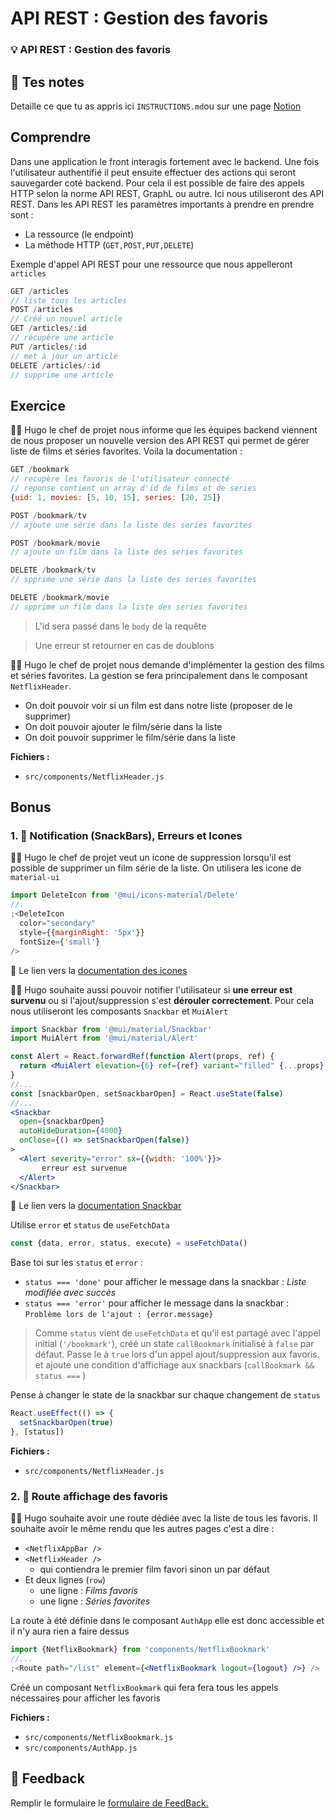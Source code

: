 # API REST : Gestion des favoris

### 💡 API REST : Gestion des favoris

## 📝 Tes notes

Detaille ce que tu as appris ici
`INSTRUCTIONS.md`ou sur une page [Notion](https://go.mikecodeur.com/course-notes-template)

## Comprendre

Dans une application le front interagis fortement avec le backend. Une fois
l'utilisateur authentifié il peut ensuite effectuer des actions qui seront
sauvegarder coté backend. Pour cela il est possible de faire des appels HTTP
selon la norme API REST, GraphL ou autre. Ici nous utiliseront des API REST.
Dans les API REST les paramètres importants à prendre en prendre sont :

- La ressource (le endpoint)
- La méthode HTTP (`GET,POST,PUT,DELETE`)

Exemple d'appel API REST pour une ressource que nous appelleront `articles`

```jsx
GET /articles
// liste tous les articles
POST /articles
// Créé un nouvel article
GET /articles/:id
// récupère une article
PUT /articles/:id
// met à jour un article
DELETE /articles/:id
// supprime une article
```

## Exercice

👨‍✈️ Hugo le chef de projet nous informe que les équipes backend viennent de nous
proposer un nouvelle version des API REST qui permet de gérer liste de films et
séries favorites. Voila la documentation :

```jsx
GET /bookmark
// recupère les favoris de l'utilisateur connecté
// reponse contient un array d'id de films et de series
{uid: 1, movies: [5, 10, 15], series: [20, 25]}

POST /bookmark/tv
// ajoute une série dans la liste des series favorites

POST /bookmark/movie
// ajoute un film dans la liste des series favorites

DELETE /bookmark/tv
// spprime une série dans la liste des series favorites

DELETE /bookmark/movie
// spprime un film dans la liste des series favorites
```

> L'id sera passé dans le `body` de la requête

> Une erreur st retourner en cas de doublons

👨‍✈️ Hugo le chef de projet nous demande d'implémenter la gestion des films et
séries favorites. La gestion se fera principalement dans le composant
`NetflixHeader`.

- On doit pouvoir voir si un film est dans notre liste (proposer de le
  supprimer)
- On doit pouvoir ajouter le film/série dans la liste
- On doit pouvoir supprimer le film/série dans la liste

**Fichiers :**

- `src/components/NetflixHeader.js`

## Bonus

### 1. 🚀 Notification (SnackBars), Erreurs et Icones

👨‍✈️ Hugo le chef de projet veut un icone de suppression lorsqu'il est possible de
supprimer un film série de la liste. On utilisera les icone de `material-ui`

```jsx
import DeleteIcon from '@mui/icons-material/Delete'
//.
;<DeleteIcon
  color="secondary"
  style={{marginRight: '5px'}}
  fontSize={'small'}
/>
```

📑 Le lien vers la
[documentation des icones](https://mui.com/components/material-icons/)

👨‍✈️ Hugo souhaite aussi pouvoir notifier l'utilisateur si **une erreur est
survenu** ou si l'ajout/suppression s'est **dérouler correctement**. Pour cela
nous utiliseront les composants `Snackbar` et `MuiAlert`

```jsx
import Snackbar from '@mui/material/Snackbar'
import MuiAlert from '@mui/material/Alert'

const Alert = React.forwardRef(function Alert(props, ref) {
  return <MuiAlert elevation={6} ref={ref} variant="filled" {...props} />
}
//...
const [snackbarOpen, setSnackbarOpen] = React.useState(false)
//...
<Snackbar
  open={snackbarOpen}
  autoHideDuration={4000}
  onClose={() => setSnackbarOpen(false)}
>
  <Alert severity="error" sx={{width: '100%'}}>
	   erreur est survenue
  </Alert>
</Snackbar>
```

📑 Le lien vers la
[documentation Snackbar](https://mui.com/components/snackbars/)

Utilise `error` et `status` de `useFetchData`

```jsx
const {data, error, status, execute} = useFetchData()
```

Base toi sur les `status` et `error` :

- `status === 'done'` pour afficher le message dans la snackbar : _Liste
  modifiée avec succès_
- `status === 'error'` pour afficher le message dans la snackbar :
  `Problème lors de l'ajout : {error.message}`

> Comme `status` vient de `useFetchData` et qu'il est partagé avec l'appel
> initial (`'/bookmark'`), créé un state `callBookmark` initialisé à `false` par
> défaut. Passe le à `true` lors d'un appel ajout/suppression aux favoris. et
> ajoute une condition d'affichage aux snackbars (`callBookmark && status ===` )

Pense à changer le state de la snackbar sur chaque changement de `status`

```jsx
React.useEffect(() => {
  setSnackbarOpen(true)
}, [status])
```

**Fichiers :**

- `src/components/NetflixHeader.js`

### 2. 🚀 Route affichage des favoris

👨‍✈️ Hugo souhaite avoir une route dédiée avec la liste de tous les favoris. Il
souhaite avoir le même rendu que les autres pages c'est a dire :

- `<NetflixAppBar />`
- `<NetflixHeader />`
  - qui contiendra le premier film favori sinon un par défaut
- Et deux lignes (`row`)
  - une ligne : _Films favoris_
  - une ligne : _Séries favorites_

La route à été définie dans le composant `AuthApp` elle est donc accessible et
il n'y aura rien a faire dessus

```jsx
import {NetflixBookmark} from 'components/NetflixBookmark'
//...
;<Route path="/list" element={<NetflixBookmark logout={logout} />} />
```

Créé un composant `NetflixBookmark` qui fera fera tous les appels nécessaires
pour afficher les favoris

**Fichiers :**

- `src/components/NetflixBookmark.js`
- `src/components/AuthApp.js`

## 🐜 Feedback

Remplir le formulaire le
[formulaire de FeedBack.](https://go.mikecodeur.com/cours-react-avis?entry.1430994900=React%20NetFlix%20Clone&entry.533578441=10%20API%20REST%20:%20Gestion%20des%20favoris)
